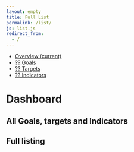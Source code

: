 ```yaml
---
layout: empty
title: Full List
permalink: /list/
js: list.js
redirect_from:
  - /
---
```


<div class="row">
  <div class="col-sm-2 col-md-2 sidebar">
   <ul class="nav nav-sidebar">
   <li class="active"><a href="#">Overview <span class="sr-only">(current)</span></a></li>
   <li><a id="goals-num" href="#"> ?? Goals</a></li>
   <li><a id="targets-num" href="#">?? Targets</a></li>
   <li><a id="indicators-num" href="#">?? Indicators</a></li>
   </ul>
  </div>
  <div class="col-sm-9 col-sm-offset-2 col-md-10 col-md-offset-2 main">
   <h1 class="page-header">Dashboard</h1>      
       
   <div class="row ">
   <h2 class="sub-header">All Goals, targets and Indicators</h2>
   <canvas id="barplot" ></canvas>
   <div id="legendbarplot"></div>
  </div>
 <div class="row">
   <h2 class="sub-header">Full listing</h2>
   <div id="sdgList"></div>
  </div>
 </div>
</div>

   

  </body>
</html>



